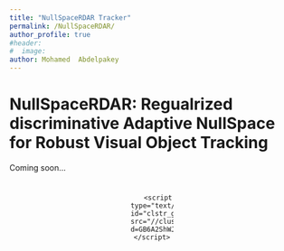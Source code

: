 ```yaml
---
title: "NullSpaceRDAR Tracker"
permalink: /NullSpaceRDAR/
author_profile: true
#header:
#  image: 
author: Mohamed  Abdelpakey
---
```

# NullSpaceRDAR: Regualrized discriminative Adaptive NullSpace for Robust Visual Object Tracking



<p class="text-justify"> Coming soon...
</p>


<div align="center" style="margin:auto;padding-top:10px">
   <div style="width:15%">
	   
	   
	   <script type="text/javascript" id="clstr_globe" src="//clustrmaps.com/globe.js?d=GB6A2ShWJWohOAmpNPGXoRxn77hpdaEwqWXDUHj1XtA"></script>
		    
   </div>
</div>



